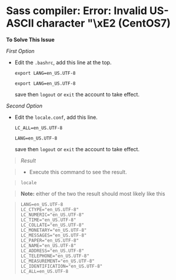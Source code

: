 # Sass compiler: Error: Invalid US-ASCII character "\xE2 (CentOS7)

**To Solve This Issue**

*First Option*

- Edit the `.bashrc`, add this line at the top.
  
  `export LANG=en_US.UTF-8`
  
  `export LANG=en_US.UTF-8`
  
  save then `logout` or `exit` the account to take effect.

*Second Option*

- Edit the `locale.conf`, add this line.

  `LC_ALL=en_US.UTF-8`
  
  `LANG=en_US.UTF-8`
  
  save then `logout` or `exit` the account to take effect.


> *Result*

> - Execute this command to see the result.
  
>  `locale`

> **Note:** either of the two the result should most likely like this

>  ```
>  LANG=en_US.UTF-8
>LC_CTYPE="en_US.UTF-8"
>LC_NUMERIC="en_US.UTF-8"
>LC_TIME="en_US.UTF-8"
>LC_COLLATE="en_US.UTF-8"
>LC_MONETARY="en_US.UTF-8"
>LC_MESSAGES="en_US.UTF-8"
>LC_PAPER="en_US.UTF-8"
>LC_NAME="en_US.UTF-8"
>LC_ADDRESS="en_US.UTF-8"
>LC_TELEPHONE="en_US.UTF-8"
>LC_MEASUREMENT="en_US.UTF-8"
>LC_IDENTIFICATION="en_US.UTF-8"
>LC_ALL=en_US.UTF-8
>  ```
